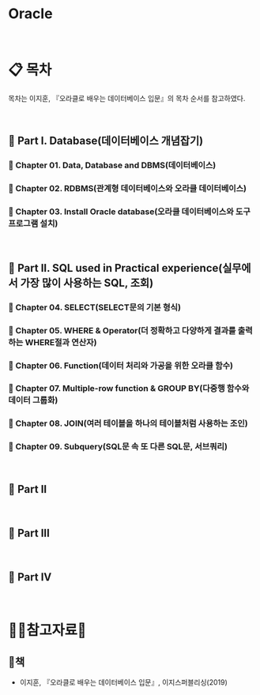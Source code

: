 # Oracle

<br/>

# :clipboard: 목차
목차는 이지훈, 『오라클로 배우는 데이터베이스 입문』의 목차 순서를 참고하였다.

<br/>

## :scroll: Part I. Database(데이터베이스 개념잡기)
  ### :page_facing_up: Chapter 01. Data, Database and DBMS(데이터베이스)
  ### :page_facing_up: Chapter 02. RDBMS(관계형 데이터베이스와 오라클 데이터베이스)
  ### :page_facing_up: Chapter 03. Install Oracle database(오라클 데이터베이스와 도구 프로그램 설치)

<br/>

## :scroll: Part II. SQL used in Practical experience(실무에서 가장 많이 사용하는 SQL, 조회)
 ### :page_facing_up: Chapter 04. SELECT(SELECT문의 기본 형식)
 ### :page_facing_up: Chapter 05. WHERE & Operator(더 정확하고 다양하게 결과를 출력하는 WHERE절과 연산자)
 ### :page_facing_up: Chapter 06. Function(데이터 처리와 가공을 위한 오라클 함수)
 ### :page_facing_up: Chapter 07. Multiple-row function & GROUP BY(다중행 함수와 데이터 그룹화)
 ### :page_facing_up: Chapter 08. JOIN(여러 테이블을 하나의 테이블처럼 사용하는 조인)
 ### :page_facing_up: Chapter 09. Subquery(SQL문 속 또 다른 SQL문, 서브쿼리)

<br/>

## :scroll: Part II

<br/>

## :scroll: Part III

<br/>

## :scroll: Part IV
 


<br/>

# :ok_woman:참고자료:bow:

## :book:책
* 이지훈, 『오라클로 배우는 데이터베이스 입문』, 이지스퍼블리싱(2019)
